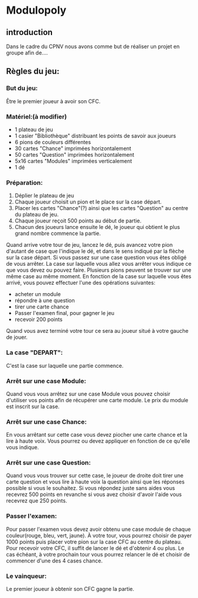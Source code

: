# Modulopoly

## introduction
Dans le cadre du CPNV nous avons comme but de réaliser un projet en groupe afin de....

## Règles du jeu:
### But du jeu:
Être le premier joueur à avoir son CFC.

### Matériel:(à modifier)
- 1 plateau de jeu
- 1 casier "Bibliothèque" distribuant les points de savoir aux joueurs
- 6 pions de couleurs différentes
- 30 cartes "Chance" imprimées horizontalement
- 50 cartes "Question" imprimées horizontalement
- 5x16 cartes "Modules" imprimées verticalement 
- 1 dé

### Préparation:
1. Déplier le plateau de jeu
2. Chaque joueur choisit un pion et le place sur la case départ.
3. Placer les cartes "Chance"(?) ainsi que les cartes "Question" au centre du plateau de jeu. 
4. Chaque joueur reçoit 500 points au début de partie.
5. Chacun des joueurs lance ensuite le dé, le joueur qui obtient le plus grand nombre    commence la partie.

Quand arrive votre tour de jeu, lancez le dé, puis avancez votre pion d'autant de case que l'indique le dé, et dans le sens indiqué par la flèche sur la case départ. Si vous passez sur une case question vous êtes obligé de vous arrêter.
La case sur laquelle vous allez vous arrêter vous indique ce que vous devez ou pouvez faire.
Plusieurs pions peuvent se trouver sur une même case au même moment.
En fonction de la case sur laquelle vous êtes arrivé, vous pouvez effectuer l'une des opérations suivantes:

- acheter un module
- répondre à une question
- tirer une carte chance
- Passer l'examen final, pour gagner le jeu
- recevoir 200 points

Quand vous avez terminé votre tour ce sera au joueur situé à votre gauche de jouer.

### La case "DEPART":
C'est la case sur laquelle une partie commence.

### Arrêt sur une case Module:
Quand vous vous arrêtez sur une case Module vous pouvez choisir d'utiliser vos points afin de récupérer une carte module. Le prix du module est inscrit sur la case.

### Arrêt sur une case Chance:
En vous arrêtant sur cette case vous devez piocher une carte chance et la lire à haute voix. Vous pourrez ou devez appliquer en fonction de ce qu'elle vous indique.

### Arrêt sur une case Question:
Quand vous vous trouver sur cette case, le joueur de droite doit tirer une carte question et vous lire à haute voix la question ainsi que les réponses possible si vous le souhaitez. Si vous répondez juste sans aides vous recevrez 500 points en revanche si vous avez choisir d'avoir l'aide vous recevrez que 250 points.

### Passer l'examen:
Pour passer l'examen vous devez avoir obtenu une case module de chaque couleur(rouge, bleu, vert, jaune). À votre tour, vous pourrez choisir de payer 1000 points puis placer votre pion sur la case CFC au centre du plateau. Pour recevoir votre CFC, il suffit de lancer le dé et d'obtenir 4 ou plus. Le cas échéant, à votre prochain tour vous pourrez relancer le dé et choisir de commencer d'une des 4 cases chance.

### Le vainqueur:
Le premier joueur à obtenir son CFC gagne la partie.
